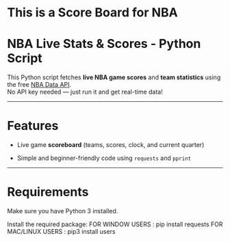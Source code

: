 # This is a Score Board for NBA #

#  NBA Live Stats & Scores - Python Script

This Python script fetches **live NBA game scores** and **team statistics** using the free [NBA Data API](https://data.nba.net/).  
No API key needed — just run it and get real-time data!

---

# Features

- Live game **scoreboard** (teams, scores, clock, and current quarter)

- Simple and beginner-friendly code using `requests` and `pprint`

---

# Requirements

Make sure you have Python 3 installed.

Install the required package:
FOR WINDOW USERS : pip install requests
FOR MAC/LINUX USERS : pip3 install users

